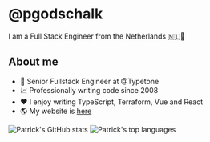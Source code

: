 # @pgodschalk

I am a Full Stack Engineer from the Netherlands 🇳🇱🌷

## About me

- 💼 Senior Fullstack Engineer at @Typetone
- 📈 Professionally writing code since 2008
- ❤️ I enjoy writing TypeScript, Terraform, Vue and React
- 🌎 My website is [here](https://kernelpanics.nl)

![Patrick's GitHub stats](https://github-readme-stats.vercel.app/api?username=pgodschalk&show_icons=true)
![Patrick's top languages](https://github-readme-stats.vercel.app/api/top-langs?username=pgodschalk&layout=compact)
